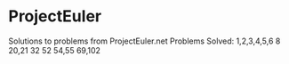 # ProjectEuler
Solutions to problems from ProjectEuler.net
Problems Solved:
1,2,3,4,5,6
8
20,21
32
52
54,55
69,102

